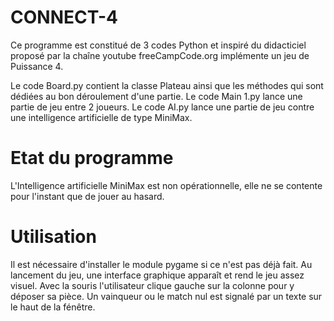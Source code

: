 # CONNECT-4

Ce programme est constitué de 3 codes Python et inspiré du didacticiel proposé par la chaîne youtube freeCampCode.org implémente un jeu de Puissance 4.

Le code Board.py contient la classe Plateau ainsi que les méthodes qui sont dédiées au bon déroulement d'une partie.
Le code Main 1.py lance une partie de jeu entre 2 joueurs.
Le code AI.py lance une partie de jeu contre une intelligence artificielle de type MiniMax.

# Etat du programme 
L'Intelligence artificielle MiniMax est non opérationnelle, elle ne se contente pour l'instant que de jouer au hasard.

# Utilisation  
Il est nécessaire d'installer le module pygame si ce n'est pas déjà fait.
Au lancement du jeu, une interface graphique apparaît et rend le jeu assez visuel. Avec la souris l'utilisateur clique gauche sur la colonne pour y déposer sa pièce.
Un vainqueur ou le match nul est signalé par un texte sur le haut de la fénêtre.
